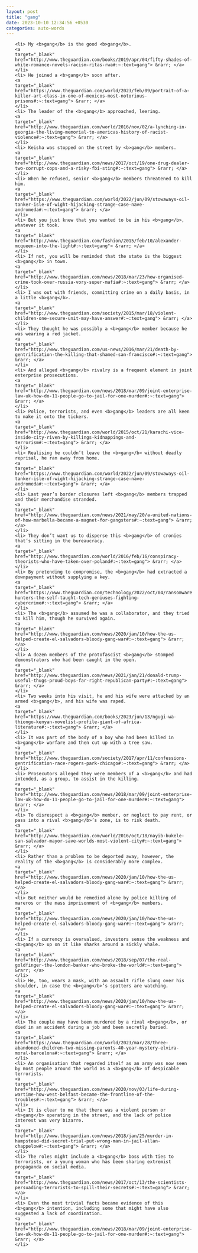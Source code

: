 ```yaml
---
layout: post
title: "gang"
date: 2023-10-10 12:34:56 +0530
categories: auto-words
---
```

<ol>

    <li> My <b>gang</b> is the good <b>gang</b>.
    <a 
    target="_blank" 
    href="http://www.theguardian.com/books/2019/apr/04/fifty-shades-of-white-romance-novels-racism-ritas-rwa#:~:text=gang"> &rarr; </a>
    </li>
    <li> He joined a <b>gang</b> soon after.
    <a 
    target="_blank" 
    href="https://www.theguardian.com/world/2023/feb/09/portrait-of-a-killer-art-class-in-one-of-mexicos-most-notorious-prisons#:~:text=gang"> &rarr; </a>
    </li>
    <li> The leader of the <b>gang</b> approached, leering.
    <a 
    target="_blank" 
    href="http://www.theguardian.com/world/2016/nov/02/a-lynching-in-georgia-the-living-memorial-to-americas-history-of-racist-violence#:~:text=gang"> &rarr; </a>
    </li>
    <li> Keisha was stopped on the street by <b>gang</b> members.
    <a 
    target="_blank" 
    href="http://www.theguardian.com/news/2017/oct/19/one-drug-dealer-two-corrupt-cops-and-a-risky-fbi-sting#:~:text=gang"> &rarr; </a>
    </li>
    <li> When he refused, senior <b>gang</b> members threatened to kill him.
    <a 
    target="_blank" 
    href="https://www.theguardian.com/world/2022/jun/09/stowaways-oil-tanker-isle-of-wight-hijacking-strange-case-nave-andromeda#:~:text=gang"> &rarr; </a>
    </li>
    <li> But you just knew that you wanted to be in his <b>gang</b>, whatever it took.
    <a 
    target="_blank" 
    href="http://www.theguardian.com/fashion/2015/feb/10/alexander-mcqueen-into-the-light#:~:text=gang"> &rarr; </a>
    </li>
    <li> If not, you will be reminded that the state is the biggest <b>gang</b> in town.
    <a 
    target="_blank" 
    href="http://www.theguardian.com/news/2018/mar/23/how-organised-crime-took-over-russia-vory-super-mafia#:~:text=gang"> &rarr; </a>
    </li>
    <li> I was out with friends, committing crime on a daily basis, in a little <b>gang</b>.
    <a 
    target="_blank" 
    href="http://www.theguardian.com/society/2015/mar/18/violent-children-one-secure-unit-may-have-answer#:~:text=gang"> &rarr; </a>
    </li>
    <li> They thought he was possibly a <b>gang</b> member because he was wearing a red jacket.
    <a 
    target="_blank" 
    href="http://www.theguardian.com/us-news/2016/mar/21/death-by-gentrification-the-killing-that-shamed-san-francisco#:~:text=gang"> &rarr; </a>
    </li>
    <li> And alleged <b>gang</b> rivalry is a frequent element in joint enterprise prosecutions.
    <a 
    target="_blank" 
    href="http://www.theguardian.com/news/2018/mar/09/joint-enterprise-law-uk-how-do-11-people-go-to-jail-for-one-murder#:~:text=gang"> &rarr; </a>
    </li>
    <li> Police, terrorists, and even <b>gang</b> leaders are all keen to make it onto the tickers.
    <a 
    target="_blank" 
    href="http://www.theguardian.com/world/2015/oct/21/karachi-vice-inside-city-riven-by-killings-kidnappings-and-terrorism#:~:text=gang"> &rarr; </a>
    </li>
    <li> Realising he couldn’t leave the <b>gang</b> without deadly reprisal, he ran away from home.
    <a 
    target="_blank" 
    href="https://www.theguardian.com/world/2022/jun/09/stowaways-oil-tanker-isle-of-wight-hijacking-strange-case-nave-andromeda#:~:text=gang"> &rarr; </a>
    </li>
    <li> Last year’s border closures left <b>gang</b> members trapped and their merchandise stranded.
    <a 
    target="_blank" 
    href="http://www.theguardian.com/news/2021/may/20/a-united-nations-of-how-marbella-became-a-magnet-for-gangsters#:~:text=gang"> &rarr; </a>
    </li>
    <li> They don’t want us to disperse this <b>gang</b> of cronies that’s sitting in the bureaucracy.
    <a 
    target="_blank" 
    href="http://www.theguardian.com/world/2016/feb/16/conspiracy-theorists-who-have-taken-over-poland#:~:text=gang"> &rarr; </a>
    </li>
    <li> By pretending to compromise, the <b>gang</b> had extracted a downpayment without supplying a key.
    <a 
    target="_blank" 
    href="https://www.theguardian.com/technology/2022/oct/04/ransomware-hunters-the-self-taught-tech-geniuses-fighting-cybercrime#:~:text=gang"> &rarr; </a>
    </li>
    <li> The <b>gang</b> assumed he was a collaborator, and they tried to kill him, though he survived again.
    <a 
    target="_blank" 
    href="http://www.theguardian.com/news/2020/jan/10/how-the-us-helped-create-el-salvadors-bloody-gang-war#:~:text=gang"> &rarr; </a>
    </li>
    <li> A dozen members of the protofascist <b>gang</b> stomped demonstrators who had been caught in the open.
    <a 
    target="_blank" 
    href="http://www.theguardian.com/news/2021/jan/21/donald-trump-useful-thugs-proud-boys-far-right-republican-party#:~:text=gang"> &rarr; </a>
    </li>
    <li> Two weeks into his visit, he and his wife were attacked by an armed <b>gang</b>, and his wife was raped.
    <a 
    target="_blank" 
    href="https://www.theguardian.com/books/2023/jun/13/ngugi-wa-thiongo-kenyan-novelist-profile-giant-of-africa-literature#:~:text=gang"> &rarr; </a>
    </li>
    <li> It was part of the body of a boy who had been killed in <b>gang</b> warfare and then cut up with a tree saw.
    <a 
    target="_blank" 
    href="http://www.theguardian.com/society/2017/apr/11/confessions-gentrification-race-rogers-park-chicago#:~:text=gang"> &rarr; </a>
    </li>
    <li> Prosecutors alleged they were members of a <b>gang</b> and had intended, as a group, to assist in the killing.
    <a 
    target="_blank" 
    href="http://www.theguardian.com/news/2018/mar/09/joint-enterprise-law-uk-how-do-11-people-go-to-jail-for-one-murder#:~:text=gang"> &rarr; </a>
    </li>
    <li> To disrespect a <b>gang</b> member, or neglect to pay rent, or pass into a rival <b>gang</b>’s zone, is to risk death.
    <a 
    target="_blank" 
    href="http://www.theguardian.com/world/2016/oct/18/nayib-bukele-san-salvador-mayor-save-worlds-most-violent-city#:~:text=gang"> &rarr; </a>
    </li>
    <li> Rather than a problem to be deported away, however, the reality of the <b>gang</b> is considerably more complex.
    <a 
    target="_blank" 
    href="http://www.theguardian.com/news/2020/jan/10/how-the-us-helped-create-el-salvadors-bloody-gang-war#:~:text=gang"> &rarr; </a>
    </li>
    <li> But neither would be remedied alone by police killing of mareros or the mass imprisonment of <b>gang</b> members.
    <a 
    target="_blank" 
    href="http://www.theguardian.com/news/2020/jan/10/how-the-us-helped-create-el-salvadors-bloody-gang-war#:~:text=gang"> &rarr; </a>
    </li>
    <li> If a currency is overvalued, investors sense the weakness and <b>gang</b> up on it like sharks around a sickly whale.
    <a 
    target="_blank" 
    href="http://www.theguardian.com/news/2018/sep/07/the-real-goldfinger-the-london-banker-who-broke-the-world#:~:text=gang"> &rarr; </a>
    </li>
    <li> He, too, wears a mask, with an assault rifle slung over his shoulder, in case the <b>gang</b>’s spotters are watching.
    <a 
    target="_blank" 
    href="http://www.theguardian.com/news/2020/jan/10/how-the-us-helped-create-el-salvadors-bloody-gang-war#:~:text=gang"> &rarr; </a>
    </li>
    <li> The couple may have been murdered by a rival <b>gang</b>, or died in an accident during a job and been secretly buried.
    <a 
    target="_blank" 
    href="https://www.theguardian.com/world/2023/mar/28/three-abandoned-children-two-missing-parents-40-year-mystery-elvira-moral-barcelona#:~:text=gang"> &rarr; </a>
    </li>
    <li> An organisation that regarded itself as an army was now seen by most people around the world as a <b>gang</b> of despicable terrorists.
    <a 
    target="_blank" 
    href="http://www.theguardian.com/news/2020/nov/03/life-during-wartime-how-west-belfast-became-the-frontline-of-the-troubles#:~:text=gang"> &rarr; </a>
    </li>
    <li> It is clear to me that there was a violent person or <b>gang</b> operating in the street, and the lack of police interest was very bizarre.
    <a 
    target="_blank" 
    href="http://www.theguardian.com/news/2018/jan/25/murder-in-hampstead-did-secret-trial-put-wrong-man-in-jail-allan-chappelow#:~:text=gang"> &rarr; </a>
    </li>
    <li> The roles might include a <b>gang</b> boss with ties to terrorists, or a young woman who has been sharing extremist propaganda on social media.
    <a 
    target="_blank" 
    href="http://www.theguardian.com/news/2017/oct/13/the-scientists-persuading-terrorists-to-spill-their-secrets#:~:text=gang"> &rarr; </a>
    </li>
    <li> Even the most trivial facts became evidence of this <b>gang</b> intention, including some that might have also suggested a lack of coordination.
    <a 
    target="_blank" 
    href="http://www.theguardian.com/news/2018/mar/09/joint-enterprise-law-uk-how-do-11-people-go-to-jail-for-one-murder#:~:text=gang"> &rarr; </a>
    </li>